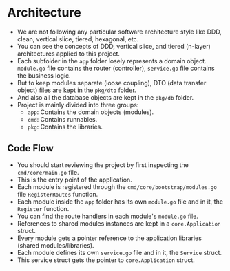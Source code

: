# Architecture

- We are not following any particular software architecture style like DDD, clean, vertical slice, tiered, hexagonal, etc.
- You can see the concepts of DDD, vertical slice, and tiered (n-layer) architectures applied to this project.
- Each subfolder in the `app` folder losely represents a domain object. `module.go` file contains the router (controller), `service.go` file contains the business logic.
- But to keep modules separate (loose coupling), DTO (data transfer object) files are kept in the `pkg/dto` folder.
- And also all the database objects are kept in the `pkg/db` folder.
- Project is mainly divided into three groups:
  - `app`: Contains the domain objects (modules).
  - `cmd`: Contains runnables.
  - `pkg`: Contains the libraries.

## Code Flow

- You should start reviewing the project by first inspecting the `cmd/core/main.go` file.
- This is the entry point of the application.
- Each module is registered through the `cmd/core/bootstrap/modules.go` file `RegisterRoutes` function.
- Each module inside the `app` folder has its own `module.go` file and in it, the `Register` function.
- You can find the route handlers in each module's `module.go` file.
- References to shared modules instances are kept in a `core.Application` struct.
- Every module gets a pointer reference to the application libraries (shared modules/libraries).
- Each module defines its own `service.go` file and in it, the `Service` struct.
- This service struct gets the pointer to `core.Application` struct.

